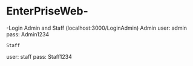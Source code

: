 # EnterPriseWeb-
-Login Admin and Staff  (localhost:3000/LoginAdmin)
    Admin
 user: admin
 pass: Admin1234
 
    Staff
 user: staff
 pass: Staff1234
